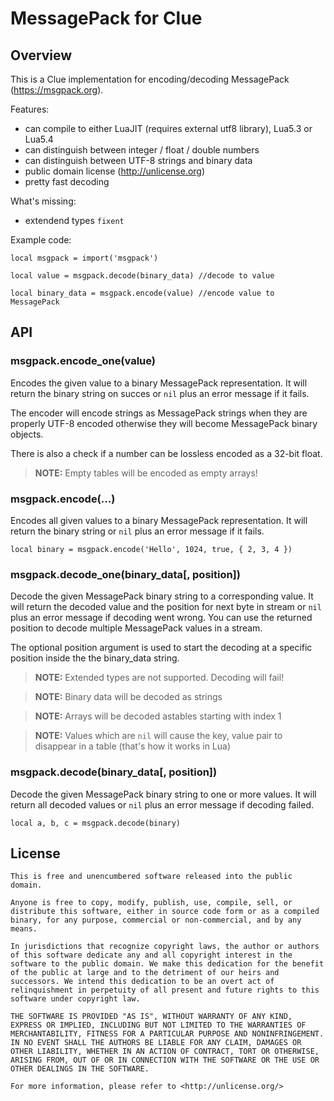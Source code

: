 # MessagePack for Clue

## Overview

This is a Clue implementation for encoding/decoding MessagePack (https://msgpack.org).

Features:
- can compile to either LuaJIT (requires external utf8 library), Lua5.3 or Lua5.4
- can distinguish between integer / float / double numbers
- can distinguish between UTF-8 strings and binary data
- public domain license (http://unlicense.org)
- pretty fast decoding

What's missing:
- extendend types ```fixent```

Example code:
```
local msgpack = import('msgpack')

local value = msgpack.decode(binary_data) //decode to value

local binary_data = msgpack.encode(value) //encode value to MessagePack
```

## API

### msgpack.encode_one(value)
Encodes the given value to a binary MessagePack representation. It will return the binary string on succes or ```nil``` plus an error message if it fails.

The encoder will encode strings as MessagePack strings when they are properly UTF-8 encoded otherwise they will become MessagePack binary objects.

There is also a check if a number can be lossless encoded as a 32-bit float.

> **NOTE:** Empty tables will be encoded as empty arrays!

### msgpack.encode(...)
Encodes all given values to a binary MessagePack representation. It will return the binary string or ```nil``` plus an error message if it fails.

```
local binary = msgpack.encode('Hello', 1024, true, { 2, 3, 4 })
```

### msgpack.decode_one(binary_data[, position])
Decode the given MessagePack binary string to a corresponding value. It will return the decoded value and the position for next byte in stream
or ```nil``` plus an error message if decoding went wrong. You can use the returned position to decode multiple MessagePack values in a stream.

The optional position argument is used to start the decoding at a specific position inside the the binary_data string.

> **NOTE:** Extended types are not supported. Decoding will fail!

> **NOTE:** Binary data will be decoded as strings

> **NOTE:** Arrays will be decoded astables starting with index 1

> **NOTE:** Values which are ```nil``` will cause the key, value pair to disappear in a table (that's how it works in Lua)

### msgpack.decode(binary_data[, position])
Decode the given MessagePack binary string to one or more values. It will return all decoded values or ```nil``` plus an error message if decoding failed.

```
local a, b, c = msgpack.decode(binary)
```

## License
```
This is free and unencumbered software released into the public domain.

Anyone is free to copy, modify, publish, use, compile, sell, or
distribute this software, either in source code form or as a compiled
binary, for any purpose, commercial or non-commercial, and by any
means.

In jurisdictions that recognize copyright laws, the author or authors
of this software dedicate any and all copyright interest in the
software to the public domain. We make this dedication for the benefit
of the public at large and to the detriment of our heirs and
successors. We intend this dedication to be an overt act of
relinquishment in perpetuity of all present and future rights to this
software under copyright law.

THE SOFTWARE IS PROVIDED "AS IS", WITHOUT WARRANTY OF ANY KIND,
EXPRESS OR IMPLIED, INCLUDING BUT NOT LIMITED TO THE WARRANTIES OF
MERCHANTABILITY, FITNESS FOR A PARTICULAR PURPOSE AND NONINFRINGEMENT.
IN NO EVENT SHALL THE AUTHORS BE LIABLE FOR ANY CLAIM, DAMAGES OR
OTHER LIABILITY, WHETHER IN AN ACTION OF CONTRACT, TORT OR OTHERWISE,
ARISING FROM, OUT OF OR IN CONNECTION WITH THE SOFTWARE OR THE USE OR
OTHER DEALINGS IN THE SOFTWARE.

For more information, please refer to <http://unlicense.org/>
```
